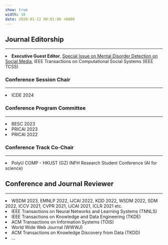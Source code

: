 ```yaml
---
show: true
width: 10
date: 2020-01-12 00:01:00 +0800
---
```


<div class="p-4">
    <h2>Journal Editorship</h2>
    <hr />
    <p>
         <li><strong>Executive Guest Editor</strong>, <a href="https://www.ieeesmc.org/wp-content/uploads/2025/02/CFP_Mental_Disorder_Detection_on_Social_Media.pdf">Special Issue on Mental Disorder Detection on Social Media</a>, IEEE Transactions on Computational Social Systems (IEEE TCSS)</li>
    </p>
</div>

<div class="p-4">
    <h3>Conference Session Chair</h3>
    <hr />
    <p>
         <li>ICDE 2024</li>
    </p>
    <h3>Conference Program Committee</h3>
    <hr />
    <p>
         <li>BESC 2023</li>
         <li>PRICAI 2023</li>
         <li>PRICAI 2022</li>        
    </p>
    <h3>Conference Track Co-Chair</h3>
    <hr />
    <p>
         <li>PolyU COMP - HKUST (GZ) INFH Research Student Conference (AI for science)</li>
    </p>
</div>

<div class="p-4">
    <h2>Conference and Journal Reviewer</h2>
    <hr />
    <p>
         <li>WSDM 2023, EMNLP 2022, IJCAI 2022, KDD 2022, WSDM 2022, SDM 2022, ICCV 2021, CVPR 2021, IJCAI 2021, ICLR 2021 etc.</li>
         <li>IEEE Transactions on Neural Networks and Learning Systems (TNNLS)</li>
         <li>IEEE Transactions on Knowledge and Data Engineering (TKDE)</li>
         <li>ACM Transactions on Information Systems (TOIS)</li>
         <li>World Wide Web Journal (WWWJ)</li>
         <li>ACM Transactions on Knowledge Discovery from Data (TKDD)</li>
         <li>...</li>
    </p>
</div>

